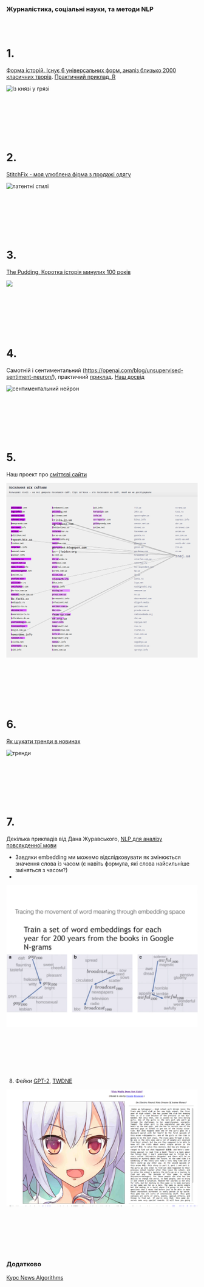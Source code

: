 ### Журналістика, соціальні науки, та методи NLP

<br><br>

# 1.  
[Форма історій. Існує 6 універсальних форм, аналіз близько 2000 класичних творів](http://www.bbc.com/culture/story/20180525-every-story-in-the-world-has-one-of-these-six-basic-plots). [Практичний приклад, R](https://juliasilge.com/blog/you-must-allow-me/)

![Із князі у грязі](http://ichef.bbci.co.uk/wwfeatures/wm/live/1600_900/images/live/p0/68/67/p06867yw.jpg)


<br><br><br><br><br><br>

# 2.

[StitchFix - моя улюблена фірма з продажі одягу](https://multithreaded.stitchfix.com/blog/)

![латентні стилі](https://multithreaded.stitchfix.com/assets/posts/2018-06-28-latent-style/matrixfactorization.png)


<br><br><br><br><br><br>

# 3. 

[The Pudding, Коротка історія минулих 100 років](https://pudding.cool/2018/12/brief-history/)

![](https://pudding.cool/2018/12/brief-history/assets/images/Maxomatic_Pudding_NYT_LAYERS.png)


<br><br><br><br><br><br>



# 4.

Самотній і сентиментальний (https://openai.com/blog/unsupervised-sentiment-neuron/), практичний [приклад](https://rakeshchada.github.io/Sentiment-Neuron.html). [Наш досвід](https://nadiarom.github.io/state_per_word/) 

![сентиментальний нейрон](https://openai.com/content/images/2017/04/image03-1.png)

<br><br><br><br><br><br>


# 5.

Наш проект про [сміттєві сайти](http://texty.org.ua/d/2018/mnews/)

![picture](bad_news.png)

<br><br><br><br><br><br>


# 6. 
[Як шукати тренди в новинах](https://www.tjpalanca.com/2017/03/facebook-news-topic-modeling.html) 

![тренди](https://www.tjpalanca.com/figures/20170309-news-landscape-map.png)


<br><br><br><br><br><br>

# 7. 
Декілька прикладів від Дана Журавського, [NLP для аналізу повсякденної мови](https://vimeo.com/193477678) 
 - Завдяки embedding ми можемо відслідковувати як змінюється значення слова із часом (є навіть формула, які слова найсильніше зміняться з часом?)
 - 

![еволюція](juraffski_word_meaning.png)

<br><br><br><br><br><br>


8. Фейки [GPT-2](https://openai.com/blog/better-language-models/), 
[TWDNE](https://www.gwern.net/TWDNE)


![](twdne.png)


<br><br><br><br><br><br>




### Додатково
[Курс News Algorithms](https://journalismcourses.org/resource/alg0119.html) 



